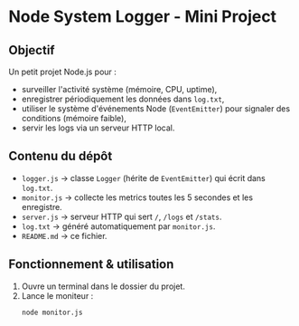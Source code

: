 # Node System Logger - Mini Project

## Objectif
Un petit projet Node.js pour :
- surveiller l'activité système (mémoire, CPU, uptime),
- enregistrer périodiquement les données dans `log.txt`,
- utiliser le système d'événements Node (`EventEmitter`) pour signaler des conditions (mémoire faible),
- servir les logs via un serveur HTTP local.

## Contenu du dépôt
- `logger.js` → classe `Logger` (hérite de `EventEmitter`) qui écrit dans `log.txt`.
- `monitor.js` → collecte les metrics toutes les 5 secondes et les enregistre.
- `server.js` → serveur HTTP qui sert `/`, `/logs` et `/stats`.
- `log.txt` → généré automatiquement par `monitor.js`.
- `README.md` → ce fichier.

## Fonctionnement & utilisation
1. Ouvre un terminal dans le dossier du projet.
2. Lance le moniteur :
   ```bash
   node monitor.js
